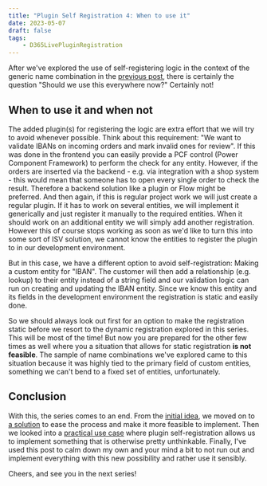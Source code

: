 ```yaml
---
title: "Plugin Self Registration 4: When to use it"
date: 2023-05-07
draft: false
tags: 
    - D365LivePluginRegistration
---
```


After we've explored the use of self-registering logic in the context of the generic name combination in the [previous post](/post/plugin-self-registration/praxis), there is certainly the question "Should we use this everywhere now?" Certainly not!

## When to use it and when not
The added plugin(s) for registering the logic are extra effort that we will try to avoid whenever possible. Think about this requirement: "We want to validate IBANs on incoming orders and mark invalid ones for review". If this was done in the frontend you can easily provide a PCF control (Power Component Framework) to perform the check for any entity. However, if the orders are inserted via the backend - e.g. via integration with a shop system - this would mean that someone has to open every single order to check the result. Therefore a backend solution like a plugin or Flow might be preferred. And then again, if this is regular project work we will just create a regular plugin. If it has to work on several entities, we will implement it generically and just register it manually to the required entities. When it should work on an additional entity we will simply add another registration. However this of course stops working as soon as we'd like to turn this into some sort of ISV solution, we cannot know the entities to register the plugin to in our development environment.

But in this case, we have a different option to avoid self-registration: Making a custom entity for "IBAN". The customer will then add a relationship (e.g. lookup) to their entity instead of a string field and our validation logic can run on creating and updating the IBAN entity. Since we know this entity and its fields in the development environment the registration is static and easily done. 

So we should always look out first for an option to make the registration static before we resort to the dynamic registration explored in this series. This will be most of the time! But now you are prepared for the other few times as well where you a situation that allows for static registration **is not feasible**. The sample of name combinations we've explored came to this situation because it was highly tied to the primary field of custom entities, something we can't bend to a fixed set of entities, unfortunately.

## Conclusion 
With this, the series comes to an end. From the [initial idea](/post/plugin-self-registration/concept), we moved on to [a solution](/post/plugin-self-registration/solution) to ease the process and make it more feasible to implement. Then we looked into a [practical use case](/post/plugin-self-registration/praxis) where plugin self-registration allows us to implement something that is otherwise pretty unthinkable. Finally, I've used this post to calm down my own and your mind a bit to not run out and implement everything with this new possibility and rather use it sensibly. 

Cheers, and see you in the next series!